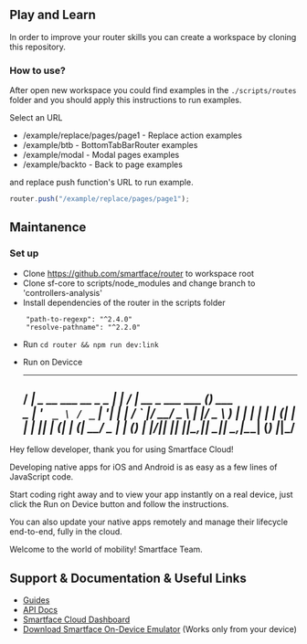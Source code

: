 ## Play and Learn

In order to improve your router skills you can create a workspace by cloning this repository.

### How to use?

After open new workspace you could find examples in the `./scripts/routes` folder and you should apply this instructions to run examples.

Select an URL 
- /example/replace/pages/page1 - Replace action examples
- /example/btb - BottomTabBarRouter examples
- /example/modal - Modal pages examples
- /example/backto - Back to page examples
    
and replace push function's URL to run example.

```js
router.push("/example/replace/pages/page1");
```

## Maintanence
### Set up
- Clone https://github.com/smartface/router to workspace root
- Clone sf-core to scripts/node_modules and change branch to 'controllers-analysis'
- Install dependencies of the router in the scripts folder
```
    "path-to-regexp": "^2.4.0"
    "resolve-pathname": "^2.2.0"
```
- Run ``` cd router && npm run dev:link ```
- Run on Devicce






     ____                       _    __                      _       
    / ___| _ __ ___   __ _ _ __| |_ / _| __ _  ___ ___      (_) ___  
    \___ \| '_ ` _ \ / _` | '__| __| |_ / _` |/ __/ _ \     | |/ _ \ 
     ___) | | | | | | (_| | |  | |_|  _| (_| | (_|  __/  _  | | (_) |
    |____/|_| |_| |_|\__,_|_|   \__|_|  \__,_|\___\___| (_) |_|\___/ 
    -----------------------------------------------------------------


Hey fellow developer, thank you for using Smartface Cloud!

Developing native apps for iOS and Android is as easy as a few lines of
JavaScript code.

Start coding right away and to view your app instantly on a real device,
just click the Run on Device button and follow the instructions.

You can also update your native apps remotely and manage their lifecycle
end-to-end, fully in the cloud.

Welcome to the world of mobility!
Smartface Team.

## Support & Documentation & Useful Links

- [Guides](https://developer.smartface.io)
- [API Docs](http://ref.smartface.io)
- [Smartface Cloud Dashboard](https://cloud.smartface.io)
- [Download Smartface On-Device Emulator](https://smf.to/app) (Works only from your device)

